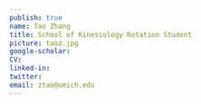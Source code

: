 ```yaml
---
publish: true
name: Tao Zhang
title: School of Kinesiology Rotation Student
picture: taoz.jpg
google-scholar: 
CV:
linked-in: 
twitter:
email: ztao@umich.edu 
---
```

